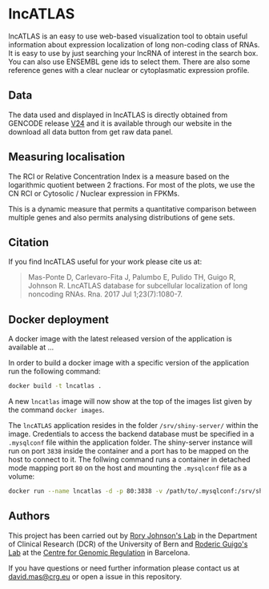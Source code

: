 # lncATLAS

 lncATLAS is an easy to use web-based visualization tool to obtain useful
information about expression localization of long non-coding class of
RNAs. It is easy to use by just searching your lncRNA of interest in the
search box. You can also use ENSEMBL gene ids to select
them. There are also some reference genes with a clear nuclear or
cytoplasmatic expression profile.


## Data

The data used and displayed in lncATLAS is directly obtained from
GENCODE release [V24](http://www.gencodegenes.org/releases/24.html)
and it is available through our website in the
download all data button from get raw data panel.

## Measuring localisation

The RCI or Relative Concentration Index is a measure based on the
logarithmic quotient between 2 fractions. For most of the
plots, we use the CN RCI or Cytosolic / Nuclear expression in FPKMs.

This is a dynamic measure that permits a quantitative comparison
between multiple genes and also permits analysing distributions of
gene sets.

## Citation

If you find lncATLAS useful for your work please cite us at:

>Mas-Ponte D, Carlevaro-Fita J, Palumbo E, Pulido TH, Guigo R, Johnson R. LncATLAS database for subcellular localization of long noncoding RNAs. Rna. 2017 Jul 1;23(7):1080-7. 

## Docker deployment

A docker image with the latest released version of the application is available at ...

In order to build a docker image with a specific version of the application run the following command:

```bash
docker build -t lncatlas .
```

A new `lncatlas` image will now show at the top of the images list given by the command `docker images`.

The `lncATLAS` application resides in the folder `/srv/shiny-server/` within the image. Credentials to access the backend database must be specified in a `.mysqlconf` file within the application folder. The shiny-server instance will run on port `3838` inside the container and a port has to be mapped on the host to connect to it. The follwing command runs a container in detached mode mapping port `80` on the host and mounting the `.mysqlconf` file as a volume:

```bash
docker run --name lncatlas -d -p 80:3838 -v /path/to/.mysqlconf:/srv/shiny-server/.mysqlconf lncatlas
```

## Authors

This project has been carried out by [Rory Johnson's Lab](https://gold-lab.org) in the Department of Clinical Research (DCR) of the University of Bern and
[Roderic Guigo's Lab](http://www.crg.eu/roderic_guigo) at the [Centre for Genomic Regulation](http://www.crg.eu) in Barcelona.

If you have questions or need further information please contact us at david.mas@crg.eu or open a issue in this repository.
